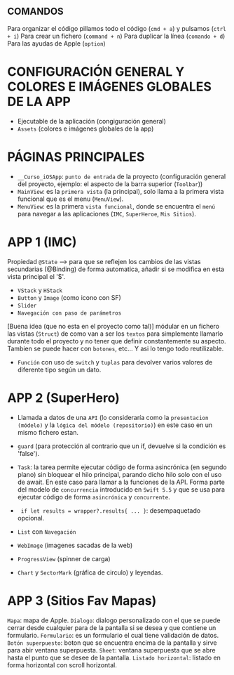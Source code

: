 
## COMANDOS
Para organizar el código pillamos todo el código (`cmd + a`) y pulsamos (`ctrl + i`)
Para crear un fichero (`command + n`)
Para duplicar la línea (`comando + d`)
Para las ayudas de Apple (`option`)

# CONFIGURACIÓN GENERAL Y COLORES E IMÁGENES GLOBALES DE LA APP
* Ejecutable de la aplicación (congiguración general)
* `Assets` (colores e imágenes globales de la app)

# PÁGINAS PRINCIPALES
* `__Curso_iOSApp`: `punto de entrada` de la proyecto (configuración general del proyecto, ejemplo: el aspecto de la barra superior (`Toolbar`))
* `MainView`: es la `primera vista` (la principal), solo llama a la primera vista funcional que es el menu (`MenuView`).
* `MenuView`: es la primera `vista funcional`, donde se encuentra el `menú` para navegar a las aplicaciones (`IMC`, `SuperHeroe`, `Mis Sitios`).

# APP 1 (IMC)
Propiedad `@State` --> para que se reflejen los cambios de las vistas secundarias (@Binding) de forma automatica, añadir si se modifica en esta vista principal el '$'.

- `VStack` y `HStack`
- `Button` y `Image` (como icono con SF)
- `Slider`
- `Navegación con paso de parámetros`

[Buena idea (que no esta en el proyecto como tal)] módular en un fichero las vistas (`Struct`) de como van a ser los `textos` para simplemente llamarlo durante todo el proyecto y no tener que definir constantemente su aspecto. Tambien se puede hacer con `botones`, etc... Y asi lo tengo todo reutilizable.

- `Función` con uso de `switch` y `tuplas` para devolver varios valores de diferente tipo según un dato.

# APP 2 (SuperHero)
- Llamada a datos de una `API` (lo consideraría como la `presentacion (módelo)` y la `lógica del módelo (repositorio)`) en este caso en un mismo fichero estan.
- `guard` (para protección al contrario que un if, devuelve si la condición es 'false').

- `Task`: la tarea permite ejecutar código de forma asincrónica (en segundo plano) sin bloquear el hilo principal, parando dicho hilo solo con el uso de await. En este caso para llamar a la funciones de la API.
Forma parte del modelo de `concurrencia` introducido en `Swift 5.5` y que se usa para ejecutar código de forma `asincrónica` y `concurrente`.
- ` if let results = wrapper?.results{ ... }`: desempaquetado opcional.
- `List` con `Navegación`
- `WebImage` (imagenes sacadas de la web)
- `ProgressView` (spinner de carga)
- `Chart` y `SectorMark` (gráfica de circulo) y leyendas.

# APP 3 (Sitios Fav Mapas)
`Mapa`: mapa de Apple.
`Dialogo`: dialogo personalizado con el que se puede cerrar desde cualquier para de la pantalla si se desea y que contiene un formulario.
`Formulario`: es un formulario el cual tiene validación de datos.
`Botón superpuesto`: boton que se encuentra encima de la pantalla y sirve para abir ventana superpuesta.
`Sheet`: ventana superpuesta que se abre hasta el punto que se desee de la pantalla.
`Listado horizontal`: listado en forma horizontal con scroll horizontal.

